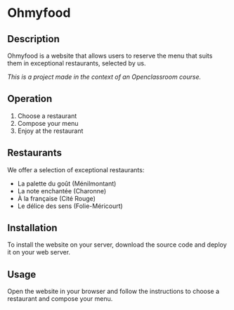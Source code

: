 # Ohmyfood

## Description

Ohmyfood is a website that allows users to reserve the menu that suits them in exceptional restaurants, selected by us.

*This is a project made in the context of an Openclassroom course.*

## Operation

1. Choose a restaurant
2. Compose your menu
3. Enjoy at the restaurant

## Restaurants

We offer a selection of exceptional restaurants:

- La palette du goût (Ménilmontant)
- La note enchantée (Charonne)
- À la française (Cité Rouge)
- Le délice des sens (Folie-Méricourt)

## Installation

To install the website on your server, download the source code and deploy it on your web server.

## Usage

Open the website in your browser and follow the instructions to choose a restaurant and compose your menu.